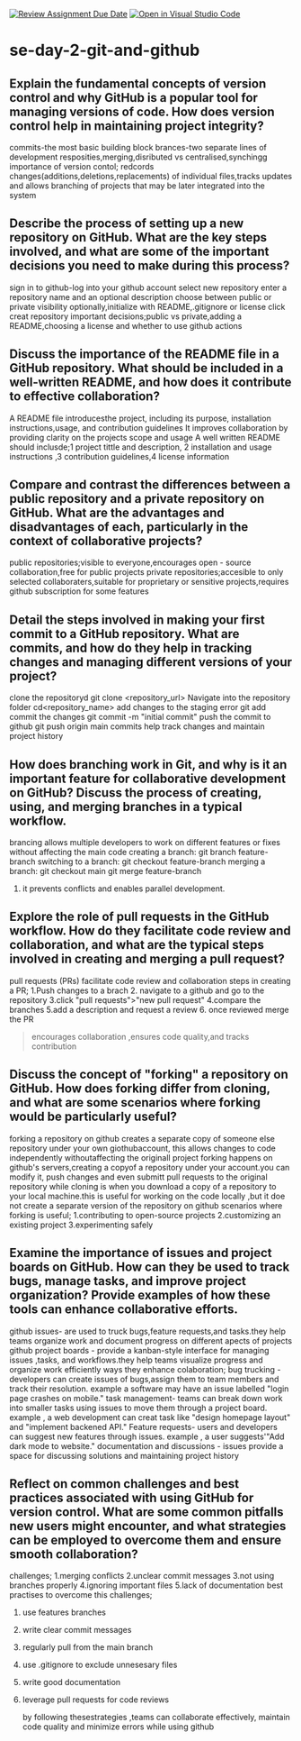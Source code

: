 [![Review Assignment Due Date](https://classroom.github.com/assets/deadline-readme-button-22041afd0340ce965d47ae6ef1cefeee28c7c493a6346c4f15d667ab976d596c.svg)](https://classroom.github.com/a/8wgCKhpZ)
[![Open in Visual Studio Code](https://classroom.github.com/assets/open-in-vscode-2e0aaae1b6195c2367325f4f02e2d04e9abb55f0b24a779b69b11b9e10269abc.svg)](https://classroom.github.com/online_ide?assignment_repo_id=18473877&assignment_repo_type=AssignmentRepo)
# se-day-2-git-and-github
## Explain the fundamental concepts of version control and why GitHub is a popular tool for managing versions of code. How does version control help in maintaining project integrity?  
commits-the most basic building block
brances-two separate lines of development
resposities,merging,disributed vs centralised,synchingg importance of version contol; redcords changes(additions,deletions,replacements) of individual files,tracks updates and allows branching of projects that may be later integrated into the system

## Describe the process of setting up a new repository on GitHub. What are the key steps involved, and what are some of the important decisions you need to make during this process?
sign in to github-log into your github account
select new repository
enter a repository name and an optional description
choose between public or private visibility
optionally,initialize with README,.gitignore or license
click creat repository
important decisions;public vs private,adding a README,choosing a license and whether to use github actions 

## Discuss the importance of the README file in a GitHub repository. What should be included in a well-written README, and how does it contribute to effective collaboration?   
A README file introducesthe project, including its purpose, installation instructions,usage, and contribution guidelines
It improves collaboration by providing clarity on the projects scope and usage
A well written README should inclusde;1 project tittle and description, 2 installation and usage instructions ,3 contribution guidelines,4 license information


## Compare and contrast the differences between a public repository and a private repository on GitHub. What are the advantages and disadvantages of each, particularly in the context of collaborative projects?
public repositories;visible to everyone,encourages open - source collaboration,free for public projects
private repositories;accesible to only selected collaboraters,suitable for proprietary or sensitive projects,requires github subscription for some features

## Detail the steps involved in making your first commit to a GitHub repository. What are commits, and how do they help in tracking changes and managing different versions of your project?
clone the repositoryd
git clone <repository_url>
Navigate into the repository folder
cd<repository_name>
add changes to the staging error
git add <filename>
commit the changes
git commit -m "initial commit"
push the commit to github
git push origin main
commits help track changes and maintain project history

## How does branching work in Git, and why is it an important feature for collaborative development on GitHub? Discuss the process of creating, using, and merging branches in a typical workflow.
brancing allows multiple developers to work on different features or fixes without affecting the main code 
creating a branch:
git branch feature-branch
switching to a branch:
git checkout feature-branch
merging a branch:
git checkout main
git merge feature-branch
1. it prevents conflicts and enables parallel development.
## Explore the role of pull requests in the GitHub workflow. How do they facilitate code review and collaboration, and what are the typical steps involved in creating and merging a pull request?
pull requests (PRs) facilitate code review and collaboration
steps in creating a PR;
1.Push changes to a brach 
2. navigate to a github and go to the repository
3.click "pull requests">"new pull request"
4.compare the branches
5.add a description and request a review
6. once reviewed merge the PR
>encourages collaboration ,ensures code quality,and tracks contribution

## Discuss the concept of "forking" a repository on GitHub. How does forking differ from cloning, and what are some scenarios where forking would be particularly useful?
forking a repository on github creates a separate copy of someone else repository under your own giothubaccount, this allows changes to code independently withoutaffecting the originall project
forking happens on github's servers,creating a copyof a repository under your account.you can modify it, push changes and even submitt pull requests to the original repository while cloning is when you download a copy of a repository to your local machine.this is useful for working on the code locally ,but it doe not create a separate  version of the repository on github
scenarios where forking is useful;
1.contributing to open-source projects
2.customizing an existing project
3.experimenting safely
## Examine the importance of issues and project boards on GitHub. How can they be used to track bugs, manage tasks, and improve project organization? Provide examples of how these tools can enhance collaborative efforts.
github issues- are used to truck bugs,feature requests,and tasks.they help teams organize work and document progress on different apects of projects
github project boards - provide a kanban-style interface for managing issues ,tasks, and workflows.they help teams visualize progress and organize work efficiently
 ways they enhance colaboration;
 bug trucking - developers can create issues of bugs,assign them to team members and track their resolution. example a software may have  an issue labelled "login page crashes on mobile." 
 task management- teams can break down work into smaller tasks using issues to move them through a project board. example , a  web development can creat task like "design homepage layout" and "implement backened API."
 Feature requests- users and developers can suggest new features through issues. example , a user suggests'"Add dark mode to website."
 documentation and discussions - issues provide a space for discussing solutions and maintaining project history

## Reflect on common challenges and best practices associated with using GitHub for version control. What are some common pitfalls new users might encounter, and what strategies can be employed to overcome them and ensure smooth collaboration?
challenges;
1.merging conflicts
2.unclear commit messages
3.not using branches properly
4.ignoring important files
5.lack of documentation
best practises to overcome this challenges;
1. use features branches
2. write clear commit messages
3. regularly pull from the main branch
4. use .gitignore to exclude unnesesary files
5. write good documentation
6. leverage pull requests for code reviews

   by following thesestrategies ,teams can collaborate effectively, maintain code quality and minimize errors while using github
